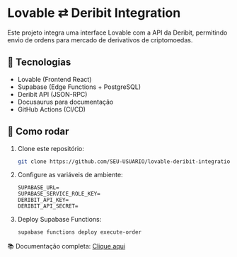 # Lovable ⇄ Deribit Integration

Este projeto integra uma interface Lovable com a API da Deribit, permitindo envio de ordens para mercado de derivativos de criptomoedas.

## 🔹 Tecnologias
- Lovable (Frontend React)
- Supabase (Edge Functions + PostgreSQL)
- Deribit API (JSON-RPC)
- Docusaurus para documentação
- GitHub Actions (CI/CD)

## 🔹 Como rodar
1. Clone este repositório:
   ```bash
   git clone https://github.com/SEU-USUARIO/lovable-deribit-integration.git
   ```
2. Configure as variáveis de ambiente:
   ```
   SUPABASE_URL=
   SUPABASE_SERVICE_ROLE_KEY=
   DERIBIT_API_KEY=
   DERIBIT_API_SECRET=
   ```
3. Deploy Supabase Functions:
   ```bash
   supabase functions deploy execute-order
   ```

📚 Documentação completa: [Clique aqui](./DOCUMENTACAO_TECNICA.md)
